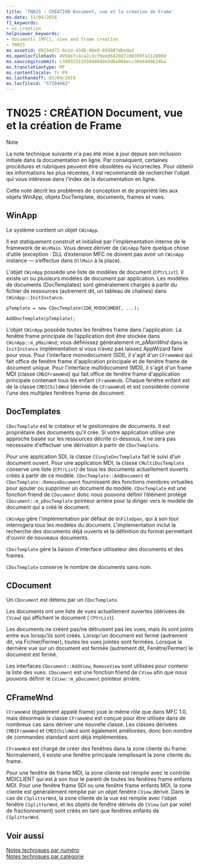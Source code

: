 ```yaml
---
title: 'TN025 : CRÉATION Document, vue et la création de Frame'
ms.date: 11/04/2016
f1_keywords:
- vc.creation
helpviewer_keywords:
- documents [MFC], view and frame creation
- TN025
ms.assetid: 09254d72-6e1d-43db-80e9-693887dbeda2
ms.openlocfilehash: 4958e7c4ca2c3cf9eed6420d72d0399fa112098d
ms.sourcegitcommit: c3093251193944840e3d0a068ecc30e6449624ba
ms.translationtype: MT
ms.contentlocale: fr-FR
ms.lasthandoff: 03/04/2019
ms.locfileid: "57284682"
---
```

# <a name="tn025-document-view-and-frame-creation"></a>TN025 : CRÉATION Document, vue et la création de Frame

> [!NOTE]
>  La note technique suivante n'a pas été mise à jour depuis son inclusion initiale dans la documentation en ligne. Par conséquent, certaines procédures et rubriques peuvent être obsolètes ou incorrectes. Pour obtenir les informations les plus récentes, il est recommandé de rechercher l'objet qui vous intéresse dans l'index de la documentation en ligne.

Cette note décrit les problèmes de conception et de propriété liés aux objets WinApp, objets DocTemplate, documents, frames et vues.

## <a name="winapp"></a>WinApp

Le système contient un objet `CWinApp`.

Il est statiquement construit et initialisé par l'implémentation interne de le framework de `WinMain`. Vous devez dériver de `CWinApp` faire quelque chose d’utile (exception : DLL d’extension MFC ne doivent pas avoir un `CWinApp` instance — s’effectue dans `DllMain` à la place).

L'objet `CWinApp` possède une liste de modèles de document (`CPtrList`). Il existe un ou plusieurs modèles de document par application. Les modèles de documents (DocTemplates) sont généralement chargés à partir du fichier de ressources (autrement dit, un tableau de chaînes) dans `CWinApp::InitInstance`.

```
pTemplate = new CDocTemplate(IDR_MYDOCUMENT, ...);

AddDocTemplate(pTemplate);
```

L'objet `CWinApp` possède toutes les fenêtres frame dans l'application. La fenêtre frame principale de l’application doit être stockée dans `CWinApp::m_pMainWnd`; vous définissez généralement *m_pMainWnd* dans le `InitInstance` implémentation si vous n’avez pas laissez AppWizard faire pour vous. Pour l'interface monodocument (SDI), il s'agit d'un `CFrameWnd` qui fait office de fenêtre frame d'application principale et de fenêtre frame de document unique. Pour l'interface multidocument (MDI), il s'agit d'un frame MDI (classe `CMDIFrameWnd`) qui fait office de fenêtre frame d'application principale contenant tous les enfant `CFrameWnd`s. Chaque fenêtre enfant est de la classe `CMDIChildWnd` (dérivée de `CFrameWnd`) et est considérée comme l'une des multiples fenêtres frame de document.

## <a name="doctemplates"></a>DocTemplates


  `CDocTemplate` est le créateur et le gestionnaire de documents. Il est propriétaire des documents qu'il crée. Si votre application utilise une approche basée sur les ressources décrite ci-dessous, il ne sera pas nécessaire d'effectuer une dérivation à partir de `CDocTemplate`.

Pour une application SDI, la classe `CSingleDocTemplate` fait le suivi d'un document ouvert. Pour une application MDI, la classe `CMultiDocTemplate` conserve une liste (`CPtrList`) de tous les documents actuellement ouverts créés à partir de ce modèle. `CDocTemplate::AddDocument` et `CDocTemplate::RemoveDocument` fournissent des fonctions membres virtuelles pour ajouter ou supprimer un document du modèle. `CDocTemplate` est une fonction friend de `CDocument` donc nous pouvons définir l’élément protégé `CDocument::m_pDocTemplate` pointeur arrière pour la diriger vers le modèle de document qui a créé le document.

`CWinApp` gère l'implémentation par défaut de `OnFileOpen`, qui à son tour interrogera tous les modèles du document. L'implémentation inclut la recherche des documents déjà ouverts et la définition du format permettant d'ouvrir de nouveaux documents.

`CDocTemplate` gère la liaison d'interface utilisateur des documents et des frames.

`CDocTemplate` conserve le nombre de documents sans nom.

## <a name="cdocument"></a>CDocument

Un `CDocument` est détenu par un `CDocTemplate`.

Les documents ont une liste de vues actuellement ouvertes (dérivées de `CView`) qui affichent le document ( `CPtrList`).

Les documents ne créent pas/ne détruisent pas les vues, mais ils sont joints entre eux lorsqu’ils sont créés. Lorsqu'un document est fermé (autrement dit, via Fichier/Fermer), toutes les vues jointes sont fermées. Lorsque la dernière vue sur un document est fermée (autrement dit, Fenêtre/Fermer) le document est fermé.

Les interfaces `CDocument::AddView`, `RemoveView` sont utilisées pour contenir la liste des vues. `CDocument` est une fonction friend de `CView` afin que nous pouvons définir le `CView::m_pDocument` pointeur arrière.

## <a name="cframewnd"></a>CFrameWnd


  `CFrameWnd` (également appelé frame) joue le même rôle que dans MFC 1.0, mais désormais la classe `CFrameWnd` est conçue pour être utilisée dans de nombreux cas sans dériver une nouvelle classe. Les classes dérivées `CMDIFrameWnd` et `CMDIChildWnd` sont également améliorées, donc bon nombre de commandes standard sont déjà implémentées.


  `CFrameWnd` est chargé de créer des fenêtres dans la zone cliente du frame. Normalement, il existe une fenêtre principale remplissant la zone cliente du frame.

Pour une fenêtre de frame MDI, la zone cliente est remplie avec le contrôle MDICLIENT qui est à son tour le parent de toutes les fenêtres frame enfants MDI. Pour une fenêtre frame SDI ou une fenêtre frame enfants MDI, la zone cliente est généralement remplie par un objet fenêtre `CView` dérivé. Dans le cas de `CSplitterWnd`, la zone cliente de la vue est remplie avec l'objet fenêtre `CSplitterWnd`, et les objets de fenêtre dérivés de `CView` (un par volet de fractionnement) sont créés en tant que fenêtres enfants de `CSplitterWnd`.

## <a name="see-also"></a>Voir aussi

[Notes techniques par numéro](../mfc/technical-notes-by-number.md)<br/>
[Notes techniques par catégorie](../mfc/technical-notes-by-category.md)
